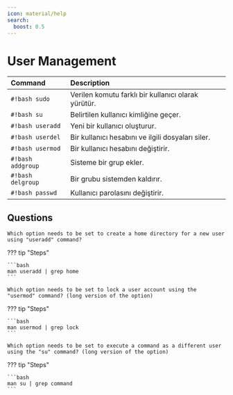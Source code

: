 ```yaml
---
icon: material/help
search:
  boost: 0.5
---
```


# User Management

| Command | Description |
|:---|:---|
| `#!bash sudo` | Verilen komutu farklı bir kullanıcı olarak yürütür. |
| `#!bash su` | Belirtilen kullanıcı kimliğine geçer. |
| `#!bash useradd` | Yeni bir kullanıcı oluşturur. |
| `#!bash userdel` | Bir kullanıcı hesabını ve ilgili dosyaları siler. |
| `#!bash usermod` | Bir kullanıcı hesabını değiştirir. |
| `#!bash addgroup` | Sisteme bir grup ekler. |
| `#!bash delgroup` | Bir grubu sistemden kaldırır. |
| `#!bash passwd` | Kullanıcı parolasını değiştirir. |

## Questions

```text
Which option needs to be set to create a home directory for a new user using "useradd" command?
```

??? tip "Steps"

    ```bash
    man useradd | grep home
    ```

```text
Which option needs to be set to lock a user account using the "usermod" command? (long version of the option)
```

??? tip "Steps"

    ```bash
    man usermod | grep lock
    ```

```text
Which option needs to be set to execute a command as a different user using the "su" command? (long version of the option)
```

??? tip "Steps"

    ```bash
    man su | grep command
    ```
